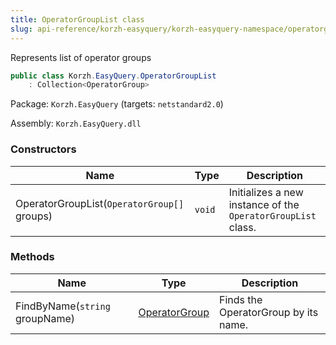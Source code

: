 ```yaml
---
title: OperatorGroupList class
slug: api-reference/korzh-easyquery/korzh-easyquery-namespace/operatorgrouplist-class
---
```

Represents list of operator groups
```csharp
public class Korzh.EasyQuery.OperatorGroupList
    : Collection<OperatorGroup>

```
Package: `Korzh.EasyQuery` (targets: `netstandard2.0`)

Assembly: `Korzh.EasyQuery.dll`

### Constructors

| Name | Type | Description | 
| --- | --- | --- | 
| OperatorGroupList(`OperatorGroup[]` groups) | `void` | Initializes a new instance of the `OperatorGroupList` class. | 


### Methods

| Name | Type | Description | 
| --- | --- | --- | 
| FindByName(`string` groupName) | [OperatorGroup](api-reference/korzh-easyquery/korzh-easyquery-namespace/operatorgroup-class) | Finds the OperatorGroup by its name. |